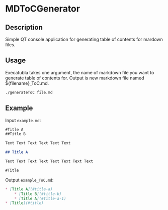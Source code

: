 # MDToCGenerator

## Description

Simple QT console application for generating table of contents for mardown files.

## Usage
Execatubla takes one argument, the name of markdown file you want to generate table of contents for. Output is new markdown file named ${filename}_ToC.md.

```bash
./generateToC file.md
```

## Example

Input `example.md`:

```md
#Title A
##Title B

Text Text Text Text Text Text 

## Title A

Text Text Text Text Text Text Text Text

#Title
```

Output `example_ToC.md`:

```md
* [Title A](#title-a)
	* [Title B](#title-b)
	* [Title A](#title-a-1)
* [Title](#title)
```
